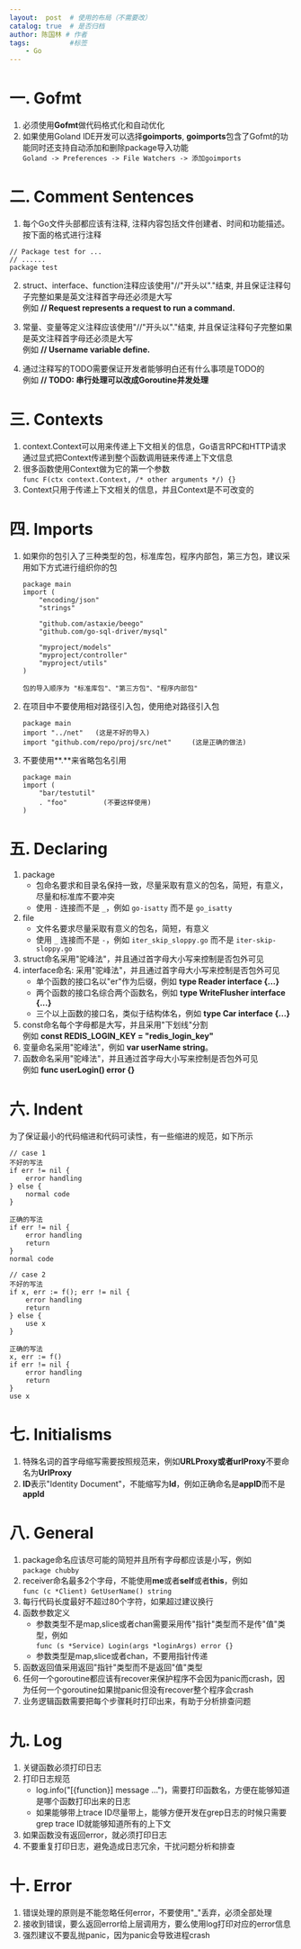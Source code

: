 ```yaml
---
layout:  post  # 使用的布局（不需要改）
catalog: true  # 是否归档
author: 陈国林 # 作者
tags:          #标签
    - Go
---
```


# 一. Gofmt
1. 必须使用**Gofmt**做代码格式化和自动优化
2. 如果使用Goland IDE开发可以选择**goimports**, **goimports**包含了Gofmt的功能同时还支持自动添加和删除package导入功能  
   `Goland -> Preferences -> File Watchers -> 添加goimports`

# 二. Comment Sentences
1. 每个Go文件头部都应该有注释, 注释内容包括文件创建者、时间和功能描述。按下面的格式进行注释
```
// Package test for ...
// ......
package test
```

2. struct、interface、function注释应该使用"//"开头以"."结束, 并且保证注释句子完整如果是英文注释首字母还必须是大写  
   例如 **// Request represents a request to run a command.**
 
3. 常量、变量等定义注释应该使用"//"开头以"."结束, 并且保证注释句子完整如果是英文注释首字母还必须是大写  
   例如 **// Username variable define.**

4. 通过注释写的TODO需要保证开发者能够明白还有什么事项是TODO的  
   例如 **// TODO: 串行处理可以改成Goroutine并发处理**

# 三. Contexts
1. context.Context可以用来传递上下文相关的信息，Go语言RPC和HTTP请求通过显式把Context传递到整个函数调用链来传递上下文信息
2. 很多函数使用Context做为它的第一个参数  
   `func F(ctx context.Context, /* other arguments */) {}`
3. Context只用于传递上下文相关的信息，并且Context是不可改变的

# 四. Imports
1. 如果你的包引入了三种类型的包，标准库包，程序内部包，第三方包，建议采用如下方式进行组织你的包
    ```
    package main
    import (
        "encoding/json"
        "strings"

        "github.com/astaxie/beego"
        "github.com/go-sql-driver/mysql"
    
        "myproject/models"
        "myproject/controller"
        "myproject/utils"
    )

    包的导入顺序为 "标准库包"、"第三方包"、"程序内部包"
    ```

2. 在项目中不要使用相对路径引入包，使用绝对路径引入包  
    ```
    package main
    import "../net"   (这是不好的导入)
    import "github.com/repo/proj/src/net"     (这是正确的做法)
    ```

3. 不要使用**.**来省略包名引用
    ```
    package main
    import (
        "bar/testutil" 
        . "foo"         (不要这样使用)
    )
    ```

# 五. Declaring
1. package
    * 包命名要求和目录名保持一致，尽量采取有意义的包名，简短，有意义，尽量和标准库不要冲突
    * 使用 `-` 连接而不是 `_`，例如 `go-isatty` 而不是 `go_isatty`
2. file
    * 文件名要求尽量采取有意义的包名，简短，有意义
    * 使用 `_` 连接而不是 `-`，例如 `iter_skip_sloppy.go` 而不是 `iter-skip-sloppy.go`
3. struct命名采用"驼峰法"，并且通过首字母大小写来控制是否包外可见
4. interface命名: 采用"驼峰法"，并且通过首字母大小写来控制是否包外可见
    * 单个函数的接口名以"er"作为后缀，例如 **type Reader interface {...}**
    * 两个函数的接口名综合两个函数名，例如 **type WriteFlusher interface {...}**
    * 三个以上函数的接口名，类似于结构体名，例如 **type Car interface {...}**
5. const命名每个字母都是大写，并且采用"下划线"分割  
   例如 **const REDIS_LOGIN_KEY = "redis_login_key"**
6. 变量命名采用"驼峰法"，例如 **var userName string**。
7. 函数命名采用"驼峰法"，并且通过首字母大小写来控制是否包外可见  
   例如 **func userLogin() error {}**

# 六. Indent
为了保证最小的代码缩进和代码可读性，有一些缩进的规范，如下所示

```
// case 1
不好的写法
if err != nil {
    error handling
} else {
    normal code
}

正确的写法
if err != nil {
    error handling
    return
}
normal code

// case 2
不好的写法
if x, err := f(); err != nil {
    error handling
    return
} else {
    use x
}

正确的写法
x, err := f()
if err != nil {
    error handling
    return
}
use x
```

# 七. Initialisms
1. 特殊名词的首字母缩写需要按照规范来，例如**URLProxy或者urlProxy**不要命名为**UrlProxy**
2. **ID**表示"Identity Document"，不能缩写为**Id**，例如正确命名是**appID**而不是**appId**

# 八. General
1.  package命名应该尽可能的简短并且所有字母都应该是小写，例如  
    `package chubby`
2. receiver命名最多2个字母，不能使用**me**或者**self**或者**this**，例如  
    `func (c *Client) GetUserName() string`
3.  每行代码长度最好不超过80个字符，如果超过建议换行
4.  函数参数定义
    * 参数类型不是map,slice或者chan需要采用传"指针"类型而不是传"值"类型，例如  
      `func (s *Service) Login(args *loginArgs) error {}`
    * 参数类型是map,slice或者chan，不要用指针传递
5. 函数返回值采用返回"指针"类型而不是返回"值"类型
6. 任何一个goroutine都应该有recover来保护程序不会因为panic而crash，因为任何一个goroutine如果抛panic但没有recover整个程序会crash
7. 业务逻辑函数需要把每个步骤耗时打印出来，有助于分析排查问题

# 九. Log
1. 关键函数必须打印日志
2. 打印日志规范
   + log.info("[{function}] message ...")，需要打印函数名，方便在能够知道是哪个函数打印出来的日志
   + 如果能够带上trace ID尽量带上，能够方便开发在grep日志的时候只需要grep trace ID就能够知道所有的上下文
3. 如果函数没有返回error，就必须打印日志
4. 不要重复打印日志，避免造成日志冗余，干扰问题分析和排查

# 十. Error
1. 错误处理的原则是不能忽略任何error，不要使用"_"丢弃，必须全部处理
2. 接收到错误，要么返回error给上层调用方，要么使用log打印对应的error信息
3. 强烈建议不要乱抛panic，因为panic会导致进程crash



